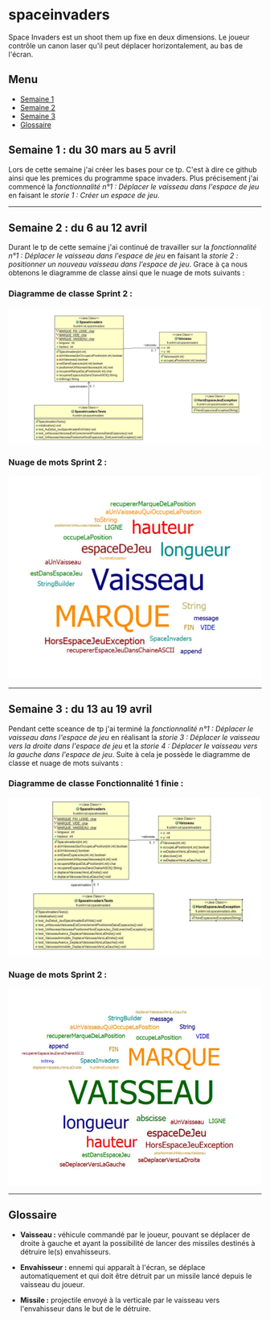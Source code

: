 # spaceinvaders

Space Invaders est un shoot them up fixe en deux dimensions. Le joueur contrôle un canon laser qu'il peut déplacer horizontalement, au bas de l'écran.


## Menu
* [Semaine 1](#semaine1)
* [Semaine 2](#semaine2)
* [Semaine 3](#semaine3)
* [Glossaire](#glossaire)



## Semaine 1 : du 30 mars au 5 avril <a id="semaine1"></a>

Lors de cette semaine j'ai créer les bases pour ce tp. C'est à dire ce github ainsi que les premices du programme space invaders. Plus précisement j'ai commencé la *fonctionnalité n°1 : Déplacer le vaisseau dans l'espace de jeu* en faisant le *storie 1 : Créer un espace de jeu*.

---------------------------------

## Semaine 2 : du 6 au 12 avril <a id="semaine2"></a>

Durant le tp de cette semaine j'ai continué de travailler sur la *fonctionnalité n°1 : Déplacer le vaisseau dans l'espace de jeu* en faisant la *storie 2 : positionner un nouveau vaisseau dans l'espace de jeu*. Grace à ça nous obtenons le diagramme de classe ainsi que le nuage de mots suivants : 

### Diagramme de classe Sprint 2 :
![](images/diagrammeSprint2.JPG)

### Nuage de mots Sprint 2 :
![](images/NuageSprint2.JPG)

-----------------------

## Semaine 3 : du 13 au 19 avril <a id="semaine2"></a>
Pendant cette sceance de tp j'ai terminé la *fonctionnalité n°1 : Déplacer le vaisseau dans l'espace de jeu* en réalisant la *storie 3 : Déplacer le vaisseau vers la droite dans l'espace de jeu* et la *storie 4 : Déplacer le vaisseau vers la gauche dans l'espace de jeu*.
Suite à cela je possède le diagramme de classe et nuage de mots suivants : 

### Diagramme de classe Fonctionnalité 1 finie :
![](images/diagrammeFinFct1.JPG)

### Nuage de mots Sprint 2 :
![](images/NuageFinFct1.JPG)

-------------------------

## Glossaire <a id="glossaire"></a>

* **Vaisseau :** véhicule commandé par le joueur, pouvant se déplacer de droite à gauche et ayant la possibilité de lancer des missiles destinés à détruire le(s) envahisseurs.

* **Envahisseur :** ennemi qui apparaît à l'écran, se déplace automatiquement et qui doit être détruit par un missile lancé depuis le vaisseau du joueur.

* **Missile :** projectile envoyé à la verticale par le vaisseau vers l'envahisseur dans le but de le détruire.
